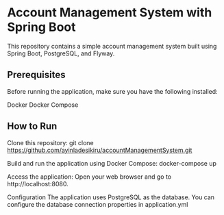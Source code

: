 # Account Management System with Spring Boot
This repository contains a simple account management system built using Spring Boot, PostgreSQL, and Flyway.

## Prerequisites
Before running the application, make sure you have the following installed:

Docker
Docker Compose

## How to Run
Clone this repository:
git clone https://github.com/ayinladesikiru/accountManagementSystem.git

Build and run the application using Docker Compose:
docker-compose up

Access the application:
Open your web browser and go to http://localhost:8080.

Configuration
The application uses PostgreSQL as the database. You can configure the database connection properties in application.yml